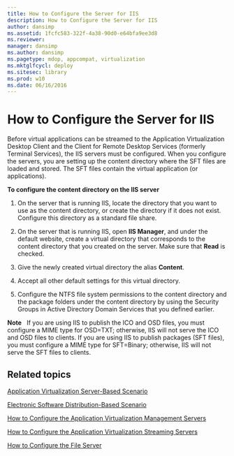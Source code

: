 ```yaml
---
title: How to Configure the Server for IIS
description: How to Configure the Server for IIS
author: dansimp
ms.assetid: 1fcfc583-322f-4a38-90d0-e64bfa9ee3d8
ms.reviewer: 
manager: dansimp
ms.author: dansimp
ms.pagetype: mdop, appcompat, virtualization
ms.mktglfcycl: deploy
ms.sitesec: library
ms.prod: w10
ms.date: 06/16/2016
---
```



# How to Configure the Server for IIS


Before virtual applications can be streamed to the Application Virtualization Desktop Client and the Client for Remote Desktop Services (formerly Terminal Services), the IIS servers must be configured. When you configure the servers, you are setting up the content directory where the SFT files are loaded and stored. The SFT files contain the virtual application (or applications).

**To configure the content directory on the IIS server**

1.  On the server that is running IIS, locate the directory that you want to use as the content directory, or create the directory if it does not exist. Configure this directory as a standard file share.

2.  On the server that is running IIS, open **IIS Manager**, and under the default website, create a virtual directory that corresponds to the content directory that you created on the server. Make sure that **Read** is checked.

3.  Give the newly created virtual directory the alias **Content**.

4.  Accept all other default settings for this virtual directory.

5.  Configure the NTFS file system permissions to the content directory and the package folders under the content directory by using the Security Groups in Active Directory Domain Services that you defined earlier.

**Note**  
If you are using IIS to publish the ICO and OSD files, you must configure a MIME type for OSD=TXT; otherwise, IIS will not serve the ICO and OSD files to clients. If you are using IIS to publish packages (SFT files), you must configure a MIME type for SFT=Binary; otherwise, IIS will not serve the SFT files to clients.

 

## Related topics


[Application Virtualization Server-Based Scenario](application-virtualization-server-based-scenario.md)

[Electronic Software Distribution-Based Scenario](electronic-software-distribution-based-scenario.md)

[How to Configure the Application Virtualization Management Servers](how-to-configure-the-application-virtualization-management-servers.md)

[How to Configure the Application Virtualization Streaming Servers](how-to-configure-the-application-virtualization-streaming-servers.md)

[How to Configure the File Server](how-to-configure-the-file-server.md)

 

 





